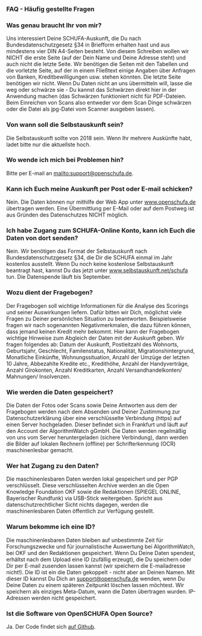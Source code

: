 ### FAQ - Häufig gestellte Fragen

### Was genau braucht Ihr von mir?

Uns interessiert Deine SCHUFA-Auskunft, die Du nach Bundesdatenschutzgesetz §34 in Briefform erhalten hast und aus mindestens vier DIN A4-Seiten besteht. Von diesem Schreiben wollen wir NICHT die erste Seite (auf der Dein Name und Deine Adresse steht) und auch nicht die letzte Seite. Wir benötigen die Seiten mit den Tabellen und die vorletzte Seite, auf der in einem Fließtext einige Angaben über Anfragen von Banken, Kreditbewilligungen usw. stehen könnten. Die letzte Seite benötigen wir nicht. Wenn Du Daten nicht an uns übermitteln will, lasse die weg oder schwärze sie - Du kannst das Schwärzen direkt hier in der Anwendung machen (das Schwärzen funktioniert nicht für PDF-Dateien. Beim Einreichen von Scans also entweder vor dem Scan Dinge schwärzen oder die Datei als jpg-Datei vom Scanner ausgeben lassen).

### Von wann soll die Selbstauskunft sein?

Die Selbstauskunft sollte von 2018 sein. Wenn Ihr mehrere Auskünfte habt, ladet bitte  nur die aktuellste hoch.

### Wo wende ich mich bei Problemen hin?

Bitte per E-mail an <mailto:support@openschufa.de>.

### Kann ich Euch meine Auskunft per Post oder E-mail schicken?

Nein. Die Daten können nur mithilfe der Web App unter www.openschufa.de übertragen werden. Eine Übermittlung per E-Mail oder auf dem Postweg ist aus Gründen des Datenschutzes NICHT möglich.

### Ich habe Zugang zum SCHUFA-Online Konto, kann ich Euch die Daten von dort senden?

Nein. Wir benötigen das Format der Selbstauskunft nach Bundesdatenschutzgesetz §34, die Dir die SCHUFA einmal im Jahr kostenlos ausstellt. Wenn Du noch keine kostenlose Selbstauskunft beantragt hast, kannst Du das jetzt unter www.selbstauskunft.net/schufa tun. Die Datenspende läuft bis September.

### Wozu dient der Fragebogen?

Der Fragebogen soll wichtige Informationen für die Analyse des Scorings und seiner Auswirkungen liefern. Dafür bitten wir Dich, möglichst viele Fragen zu Deiner persönlichen Situation zu beantworten. Beispielsweise fragen wir nach sogenannten Negativmerkmalen, die dazu führen können, dass jemand keinen Kredit mehr bekommt. Hier kann der Fragebogen wichtige Hinweise zum Abgleich der Daten mit der Auskunft geben. Wir fragen folgendes ab: Datum der Auskunft, Postleitzahl des Wohnorts, Geburtsjahr, Geschlecht, Familenstatus, Nationalität, Migrationshintergrund, Monatliche Einkünfte, Wohnungssituation, Anzahl der Umzüge der letzten 10 Jahre, Abbezahlte Kredite etc., Kredithöhe, Anzahl der Handyverträge, Anzahl Girokonten, Anzahl Kreditkarten, Anzahl Versandhandelkonten/ Mahnungen/ Insolvenzen.

### Wie werden die Daten gespeichert?

Die Daten der Fotos oder Scans sowie Deine Antworten aus dem der Fragebogen  werden nach dem Absenden und Deiner Zustimmung zur Datenschutzerklärung über eine verschlüsselte Verbindung (https) auf einen Server hochgeladen. Dieser befindet sich in Frankfurt und läuft auf den Account der AlgorithmWatch gGmbH. Die Daten werden regelmäßig von uns vom Server heruntergeladen (sichere Verbindung), dann werden die Bilder auf lokalen Rechnern (offline) per Schrifterkennung (OCR) maschinenlesbar gemacht.

### Wer hat Zugang zu den Daten?

Die maschinenlesbaren Daten werden lokal gespeichert und per PGP verschlüsselt. Diese verschlüsselten Archive werden an die Open Knowledge Foundation OKF sowie die Redaktionen (SPIEGEL ONLINE, Bayerischer Rundfunk) via USB-Stick weitergeben. Spricht aus datenschutzrechtlicher Sicht nichts dagegen, werden die maschinenlesbaren Daten öffentlich zur Verfügung gestellt.

### Warum bekomme ich eine ID?

Die maschinenlesbaren Daten bleiben auf unbestimmte Zeit für Forschungszwecke und für journalistische Auswertung bei AlgorithmWatch, bei OKF und den Redaktionen gespeichert. Wenn Du Deine Daten spendest, erhältst nach dem Upload eine ID (zufällig erzeugt), die Du speichern oder Dir per E-mail zusenden lassen kannst (wir speichern die E-mailadresse nicht!). Die ID ist ein die Daten gekoppelt - nicht aber an Deinen Namen. Mit dieser ID kannst Du Dich an support@openschufa.de wenden, wenn Du Deine Daten zu einem späteren Zeitpunkt löschen lassen möchtest. Wir speichern als einziges Meta-Datum, wann die Daten übertragen wurden. IP-Adressen werden nicht gespeichert.

### Ist die Software von OpenSCHUFA Open Source?

Ja. Der Code findet sich [auf Github](https://github.com/algorithmwatch/openschufa).
